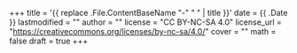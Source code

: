 +++
title = '{{ replace .File.ContentBaseName "-" " " | title }}'
date = {{ .Date }}
lastmodified = ""
author = ""
license = "CC BY-NC-SA 4.0"
license_url = "https://creativecommons.org/licenses/by-nc-sa/4.0/"
cover = ""
math = false
draft = true
+++
